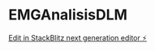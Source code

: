 # EMGAnalisisDLM

[Edit in StackBlitz next generation editor ⚡️](https://stackblitz.com/~/github.com/JMYocupicioR/EMGAnalisisDLM)